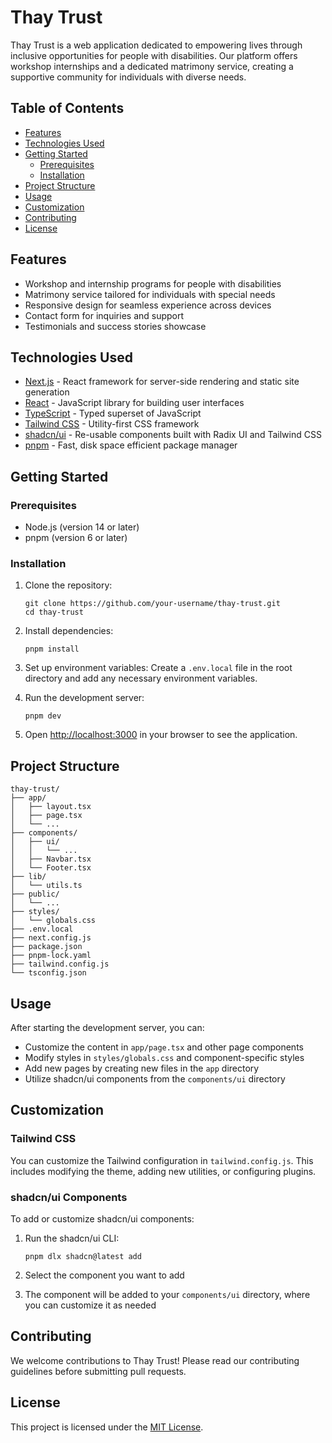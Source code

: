 
# Thay Trust

Thay Trust is a web application dedicated to empowering lives through inclusive opportunities for people with disabilities. Our platform offers workshop internships and a dedicated matrimony service, creating a supportive community for individuals with diverse needs.

## Table of Contents

- [Features](#features)
- [Technologies Used](#technologies-used)
- [Getting Started](#getting-started)
  - [Prerequisites](#prerequisites)
  - [Installation](#installation)
- [Project Structure](#project-structure)
- [Usage](#usage)
- [Customization](#customization)
- [Contributing](#contributing)
- [License](#license)

## Features

- Workshop and internship programs for people with disabilities
- Matrimony service tailored for individuals with special needs
- Responsive design for seamless experience across devices
- Contact form for inquiries and support
- Testimonials and success stories showcase

## Technologies Used

- [Next.js](https://nextjs.org/) - React framework for server-side rendering and static site generation
- [React](https://reactjs.org/) - JavaScript library for building user interfaces
- [TypeScript](https://www.typescriptlang.org/) - Typed superset of JavaScript
- [Tailwind CSS](https://tailwindcss.com/) - Utility-first CSS framework
- [shadcn/ui](https://ui.shadcn.com/) - Re-usable components built with Radix UI and Tailwind CSS
- [pnpm](https://pnpm.io/) - Fast, disk space efficient package manager

## Getting Started

### Prerequisites

- Node.js (version 14 or later)
- pnpm (version 6 or later)

### Installation

1. Clone the repository:
   ```
   git clone https://github.com/your-username/thay-trust.git
   cd thay-trust
   ```

2. Install dependencies:
   ```
   pnpm install
   ```

3. Set up environment variables:
   Create a `.env.local` file in the root directory and add any necessary environment variables.

4. Run the development server:
   ```
   pnpm dev
   ```

5. Open [http://localhost:3000](http://localhost:3000) in your browser to see the application.

## Project Structure

```
thay-trust/
├── app/
│   ├── layout.tsx
│   ├── page.tsx
│   └── ...
├── components/
│   ├── ui/
│   │   └── ...
│   ├── Navbar.tsx
│   └── Footer.tsx
├── lib/
│   └── utils.ts
├── public/
│   └── ...
├── styles/
│   └── globals.css
├── .env.local
├── next.config.js
├── package.json
├── pnpm-lock.yaml
├── tailwind.config.js
└── tsconfig.json
```

## Usage

After starting the development server, you can:

- Customize the content in `app/page.tsx` and other page components
- Modify styles in `styles/globals.css` and component-specific styles
- Add new pages by creating new files in the `app` directory
- Utilize shadcn/ui components from the `components/ui` directory

## Customization

### Tailwind CSS

You can customize the Tailwind configuration in `tailwind.config.js`. This includes modifying the theme, adding new utilities, or configuring plugins.

### shadcn/ui Components

To add or customize shadcn/ui components:

1. Run the shadcn/ui CLI:
   ```
   pnpm dlx shadcn@latest add
   ```

2. Select the component you want to add
3. The component will be added to your `components/ui` directory, where you can customize it as needed

## Contributing

We welcome contributions to Thay Trust! Please read our contributing guidelines before submitting pull requests.

## License

This project is licensed under the [MIT License](LICENSE).
